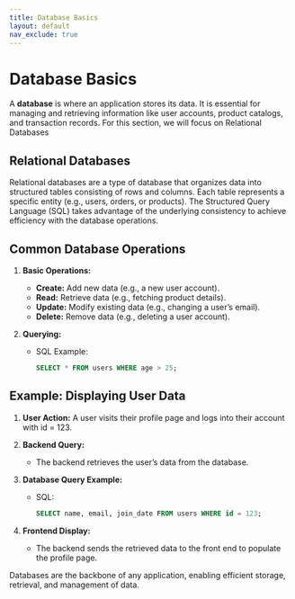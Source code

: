 ```yaml
---
title: Database Basics
layout: default
nav_exclude: true
---
```


# Database Basics

A **database** is where an application stores its data. It is essential for managing and retrieving information like user accounts, product catalogs, and transaction records. For this section, we will focus on Relational Databases

## Relational Databases

Relational databases are a type of database that organizes data into structured tables consisting of rows and columns. Each table represents a specific entity (e.g., users, orders, or products). The Structured Query Language (SQL) takes advantage of the underlying consistency to achieve efficiency with the database operations.

## Common Database Operations

1. **Basic Operations:**
   - **Create:** Add new data (e.g., a new user account).
   - **Read:** Retrieve data (e.g., fetching product details).
   - **Update:** Modify existing data (e.g., changing a user’s email).
   - **Delete:** Remove data (e.g., deleting a user account).

2. **Querying:**
   - SQL Example:
     ```sql
     SELECT * FROM users WHERE age > 25;
     ```

## Example: Displaying User Data

1. **User Action:** A user visits their profile page and logs into their account with id = 123.
2. **Backend Query:**
   - The backend retrieves the user’s data from the database.
3. **Database Query Example:**
   - SQL:
     ```sql
     SELECT name, email, join_date FROM users WHERE id = 123;
     ```

4. **Frontend Display:**
   - The backend sends the retrieved data to the front end to populate the profile page.

Databases are the backbone of any application, enabling efficient storage, retrieval, and management of data.
